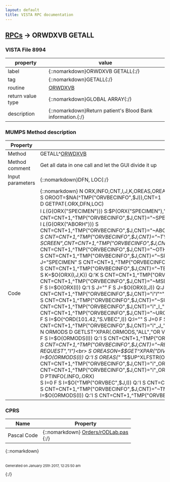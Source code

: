 ```yaml
---
layout: default
title: VISTA RPC documentation
---
```




## [RPCs](TableOfContent.md) &#8594; ORWDXVB GETALL 



### VISTA File 8994 


 property | value 
--- | --- 
 label | {::nomarkdown}ORWDXVB GETALL{:/}
 tag | {::nomarkdown}GETALL{:/}
 routine | [ORWDXVB](http://code.osehra.org/dox/Routine_ORWDXVB_source.html)
 return value type | {::nomarkdown}GLOBAL ARRAY{:/}
 description | {::nomarkdown}Return patient's Blood Bank information.{:/}


### MUMPS Method description

 Property | Value 
 --- | --- 
 Method | GETALL^[ORWDXVB](http://code.osehra.org/dox/Routine_ORWDXVB_source.html)
 Method comment | Get all data in one call and let the GUI divide it up
 Input parameters | {::nomarkdown}DFN, LOC{:/}
 Code | {::nomarkdown}  N ORX,INFO,CNT,I,J,K,OREAS,OREASON<br> S OROOT=$NA(^TMP("ORVBECINFO",$J)),CNT=1<br> D GETPAT(.ORX,DFN,LOC)<br> I $L($G(ORX("SPECIMEN"))) S:$P(ORX("SPECIMEN"),"^") $P(ORX("SPECIMEN"),"^")=$$HL7TFM^XLFDT($P(ORX("SPECIMEN"),"^")) S CNT=CNT+1,^TMP("ORVBECINFO",$J,CNT)="~SPECIMEN",CNT=CNT+1,^TMP("ORVBECINFO",$J,CNT)="i"_ORX("SPECIMEN")<br> I $L($G(ORX("ABORH"))) S CNT=CNT+1,^TMP("ORVBECINFO",$J,CNT)="~ABORH",CNT=CNT+1,^TMP("ORVBECINFO",$J,CNT)="i"_ORX("ABORH")<br> S CNT=CNT+1,^TMP("ORVBECINFO",$J,CNT)="~TYPE AND SCREEN",CNT=CNT+1,^TMP("ORVBECINFO",$J,CNT)="i"_$O(^ORD(101.43,"ID","1;99VBC",0))<br> S CNT=CNT+1,^TMP("ORVBECINFO",$J,CNT)="~OTHER",CNT=CNT+1,^TMP("ORVBECINFO",$J,CNT)="i"_$O(^ORD(101.43,"ID","6;99VBC",0))<br> S CNT=CNT+1,^TMP("ORVBECINFO",$J,CNT)="~SPECIMENS",I=0<br> F  S I=$O(ORX(I)) Q:'I  S J="" F  S J=$O(ORX(I,J)) Q:J=""  I J="SPECIMEN" S CNT=CNT+1,^TMP("ORVBECINFO",$J,CNT)="i"_I_"^"_ORX(I,J)<br> S CNT=CNT+1,^TMP("ORVBECINFO",$J,CNT)="~TESTS",I=0<br> F  S I=$O(ORX(I)) Q:'I  S J="" F  S J=$O(ORX(I,J)) Q:J=""  I J="TEST" S K=0 F  S K=$O(ORX(I,J,K)) Q:'K  S CNT=CNT+1,^TMP("ORVBECINFO",$J,CNT)="i"_I_"^"_K_"^"_ORX(I,J,K)<br> S CNT=CNT+1,^TMP("ORVBECINFO",$J,CNT)="~MSBOS",I=0<br> F  S I=$O(ORX(I)) Q:'I  S J="" F  S J=$O(ORX(I,J)) Q:J=""  I J="MSBOS" S K=0 F  S K=$O(ORX(I,J,K)) Q:'K  S CNT=CNT+1,^TMP("ORVBECINFO",$J,CNT)="i"_I_"^"_K_"^"_ORX(I,J,K),$P(^(CNT),"^",4)=+$P(ORX(I,J,K),"^",2)<br> S CNT=CNT+1,^TMP("ORVBECINFO",$J,CNT)="~SURGERIES",I=0<br> F  S I=$O(ORX("SURGERY",I)) Q:'I  S CNT=CNT+1,^TMP("ORVBECINFO",$J,CNT)="i"_I_"^"_ORX("SURGERY",I)<br> S CNT=CNT+1,^TMP("ORVBECINFO",$J,CNT)="~URGENCIES",I=""<br> F  S I=$O(^ORD(101.42,"S.VBEC",I)) Q:I=""  S J=0 F  S J=$O(^ORD(101.42,"S.VBEC",I,J)) Q:'J  S CNT=CNT+1,^TMP("ORVBECINFO",$J,CNT)="i"_J_"^"_I<br> S CNT=CNT+1,^TMP("ORVBECINFO",$J,CNT)="~MODIFIERS",I=""<br> N ORMODS D GETLST^XPAR(.ORMODS,"ALL","OR VBECS MODIFIERS","I")<br> F  S I=$O(ORMODS(I)) Q:'I  S CNT=CNT+1,^TMP("ORVBECINFO",$J,CNT)="i"_ORMODS(I)<br> S CNT=CNT+1,^TMP("ORVBECINFO",$J,CNT)="~REASONS",I=""<br> N ORMODS D GETLST^XPAR(.ORMODS,"ALL","OR VBECS REASON FOR REQUEST","I")<br> S OREASON=$$GET^XPAR("DIV^SYS^PKG","OR VBECS REASON SORT ALPHA",1,"Q")<br> I OREASON D<br> . F  S I=$O(ORMODS(I)) Q:'I  S OREAS(" "_$$UP^XLFSTR(ORMODS(I)))=ORMODS(I)<br> . S I="" F  S I=$O(OREAS(I)) Q:I=""  S CNT=CNT+1,^TMP("ORVBECINFO",$J,CNT)="i"_OREAS(I)<br> I 'OREASON D<br> . F  S I=$O(ORMODS(I)) Q:'I  S CNT=CNT+1,^TMP("ORVBECINFO",$J,CNT)="i"_ORMODS(I)<br> S CNT=CNT+1,^TMP("ORVBECINFO",$J,CNT)="~INFO"<br> D PTINFO(.INFO,.ORX)<br> S I=0 F  S I=$O(^TMP("ORVBEC",$J,I)) Q:'I  S CNT=CNT+1,^TMP("ORVBECINFO",$J,CNT)="i"_^TMP("ORVBEC",$J,I,0)<br> S CNT=CNT+1,^TMP("ORVBECINFO",$J,CNT)="~TNS ORDERS"<br> N ORMODS D PULL^ORWDXVB2(.ORMODS,DFN)<br> S I=0 F  S I=$O(ORMODS(I)) Q:'I  S CNT=CNT+1,^TMP("ORVBECINFO",$J,CNT)="i"_ORMODS(I)<br> K ^TMP("ORVBEC",$J){:/}


### CPRS

 Name | Property 
 --- | --- 
 Pascal Code | {::nomarkdown} <a href="https://github.com/OSEHRA/VistA/blob/master/Packages/Order%20Entry%20Results%20Reporting/CPRS/CPRS-Chart/Orders/rODLab.pas">Orders/rODLab.pas</a><br/>{:/}

{::nomarkdown} <br/><br/><p style="font-size: 11px">Generated on January 25th 2017, 12:25:50 am</p>{:/}